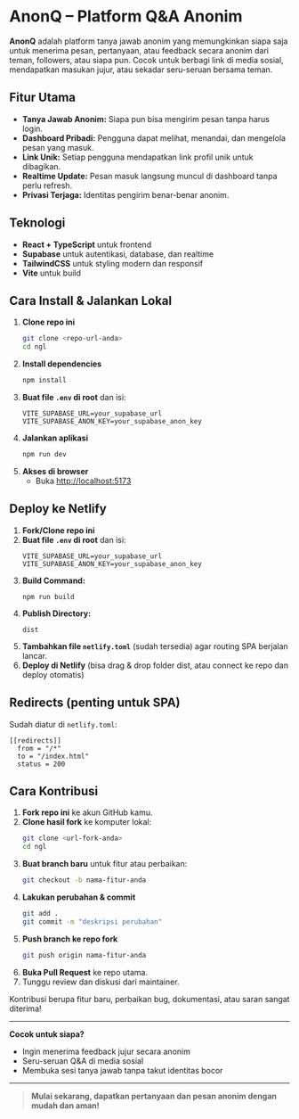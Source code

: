 # AnonQ – Platform Q&A Anonim

**AnonQ** adalah platform tanya jawab anonim yang memungkinkan siapa saja untuk menerima pesan, pertanyaan, atau feedback secara anonim dari teman, followers, atau siapa pun. Cocok untuk berbagi link di media sosial, mendapatkan masukan jujur, atau sekadar seru-seruan bersama teman.

## Fitur Utama
- **Tanya Jawab Anonim:** Siapa pun bisa mengirim pesan tanpa harus login.
- **Dashboard Pribadi:** Pengguna dapat melihat, menandai, dan mengelola pesan yang masuk.
- **Link Unik:** Setiap pengguna mendapatkan link profil unik untuk dibagikan.
- **Realtime Update:** Pesan masuk langsung muncul di dashboard tanpa perlu refresh.
- **Privasi Terjaga:** Identitas pengirim benar-benar anonim.

## Teknologi
- **React + TypeScript** untuk frontend
- **Supabase** untuk autentikasi, database, dan realtime
- **TailwindCSS** untuk styling modern dan responsif
- **Vite** untuk build

## Cara Install & Jalankan Lokal

1. **Clone repo ini**
   ```bash
   git clone <repo-url-anda>
   cd ngl
   ```
2. **Install dependencies**
   ```bash
   npm install
   ```
3. **Buat file `.env` di root** dan isi:
   ```
   VITE_SUPABASE_URL=your_supabase_url
   VITE_SUPABASE_ANON_KEY=your_supabase_anon_key
   ```
4. **Jalankan aplikasi**
   ```bash
   npm run dev
   ```
5. **Akses di browser**
   - Buka [http://localhost:5173](http://localhost:5173)

## Deploy ke Netlify

1. **Fork/Clone repo ini**
2. **Buat file `.env` di root** dan isi:
   ```
   VITE_SUPABASE_URL=your_supabase_url
   VITE_SUPABASE_ANON_KEY=your_supabase_anon_key
   ```
3. **Build Command:**
   ```
   npm run build
   ```
4. **Publish Directory:**
   ```
   dist
   ```
5. **Tambahkan file `netlify.toml`** (sudah tersedia) agar routing SPA berjalan lancar.
6. **Deploy di Netlify** (bisa drag & drop folder dist, atau connect ke repo dan deploy otomatis)

## Redirects (penting untuk SPA)
Sudah diatur di `netlify.toml`:
```
[[redirects]]
  from = "/*"
  to = "/index.html"
  status = 200
```

## Cara Kontribusi

1. **Fork repo ini** ke akun GitHub kamu.
2. **Clone hasil fork** ke komputer lokal:
   ```bash
   git clone <url-fork-anda>
   cd ngl
   ```
3. **Buat branch baru** untuk fitur atau perbaikan:
   ```bash
   git checkout -b nama-fitur-anda
   ```
4. **Lakukan perubahan & commit**
   ```bash
   git add .
   git commit -m "deskripsi perubahan"
   ```
5. **Push branch ke repo fork**
   ```bash
   git push origin nama-fitur-anda
   ```
6. **Buka Pull Request** ke repo utama.
7. Tunggu review dan diskusi dari maintainer.

Kontribusi berupa fitur baru, perbaikan bug, dokumentasi, atau saran sangat diterima!

---

**Cocok untuk siapa?**  
- Ingin menerima feedback jujur secara anonim  
- Seru-seruan Q&A di media sosial  
- Membuka sesi tanya jawab tanpa takut identitas bocor

---

> **Mulai sekarang, dapatkan pertanyaan dan pesan anonim dengan mudah dan aman!**
